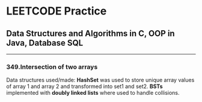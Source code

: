 # LEETCODE Practice
## Data Structures and Algorithms in C, OOP in Java, Database SQL

---
### 349.Intersection of two arrays
Data structures used/made: **HashSet** was used to store unique array values of array 1 and array 2 and transformed into set1 and set2.
**BSTs** implemented with **doubly linked lists** where used to handle collisions.

